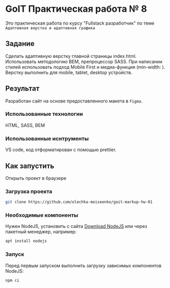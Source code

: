 # GoIT Практическая работа № 8  

Это практическая работа по курсу "Fullstack разработчик" по теме `Адаптивная верстка и адаптивная графика`

## Задание
Сделать адаптивную верстку главной страницы index.html. Использовать методологию BEM, препроцессор SASS. 
При написании стилей использовать подход Mobile First и медиа-функция (min-width: ).
Верстку выполнить для mobile, tablet, desktop устройств.

## Результат
Разработан сайт на основе предоставленного макета в `Figma`.

### Использованные технологии
HTML, SASS, BEM

### Использованные иснтрументы
VS code, код отформатирован с помощью prettier.

## Как запустить
Открыть проект в браузере
### Загрузка проекта
```bash
git clone https://github.com/olechka-moiseenko/goit-markup-hw-01
```
### Необходимые компоненты
Нужен NodeJS, установить с сайта [Download NodeJS](https://nodejs.org/en/download) или через пакетный менеджер, например:

```bash
apt install nodejs
```

### Запуск

Перед первым запуском выполнить загрузку зависимых компонентов NodeJS:

```bash
npm ci

